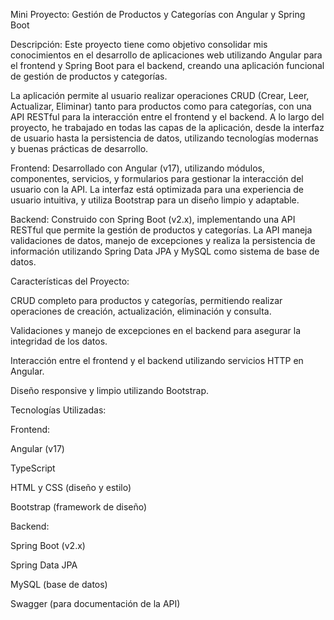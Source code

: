 Mini Proyecto: Gestión de Productos y Categorías con Angular y Spring Boot

Descripción:
Este proyecto tiene como objetivo consolidar mis conocimientos en el desarrollo de aplicaciones web utilizando Angular para el frontend y Spring Boot para el backend, creando una aplicación funcional de gestión de productos y categorías.

La aplicación permite al usuario realizar operaciones CRUD (Crear, Leer, Actualizar, Eliminar) tanto para productos como para categorías, con una API RESTful para la interacción entre el frontend y el backend. A lo largo del proyecto, he trabajado en todas las capas de la aplicación, desde la interfaz de usuario hasta la persistencia de datos, utilizando tecnologías modernas y buenas prácticas de desarrollo.

Frontend:
Desarrollado con Angular (v17), utilizando módulos, componentes, servicios, y formularios para gestionar la interacción del usuario con la API. La interfaz está optimizada para una experiencia de usuario intuitiva, y utiliza Bootstrap para un diseño limpio y adaptable.

Backend:
Construido con Spring Boot (v2.x), implementando una API RESTful que permite la gestión de productos y categorías. La API maneja validaciones de datos, manejo de excepciones y realiza la persistencia de información utilizando Spring Data JPA y MySQL como sistema de base de datos.

Características del Proyecto:

CRUD completo para productos y categorías, permitiendo realizar operaciones de creación, actualización, eliminación y consulta.

Validaciones y manejo de excepciones en el backend para asegurar la integridad de los datos.

Interacción entre el frontend y el backend utilizando servicios HTTP en Angular.

Diseño responsive y limpio utilizando Bootstrap.

Tecnologías Utilizadas:

Frontend:

Angular (v17)

TypeScript

HTML y CSS (diseño y estilo)

Bootstrap (framework de diseño)

Backend:

Spring Boot (v2.x)

Spring Data JPA

MySQL (base de datos)

Swagger (para documentación de la API)
